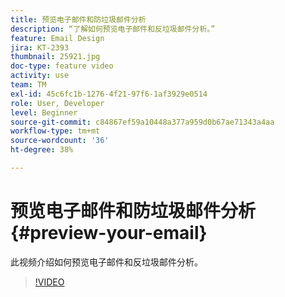 ```yaml
---
title: 预览电子邮件和防垃圾邮件分析
description: “了解如何预览电子邮件和反垃圾邮件分析。”
feature: Email Design
jira: KT-2393
thumbnail: 25921.jpg
doc-type: feature video
activity: use
team: TM
exl-id: 45c6fc1b-1276-4f21-97f6-1af3929e0514
role: User, Developer
level: Beginner
source-git-commit: c84867ef59a10448a377a959d0b67ae71343a4aa
workflow-type: tm+mt
source-wordcount: '36'
ht-degree: 38%

---
```


# 预览电子邮件和防垃圾邮件分析{#preview-your-email}

此视频介绍如何预览电子邮件和反垃圾邮件分析。

>[!VIDEO](https://video.tv.adobe.com/v/25921?quality=12&learn=on)
